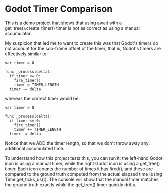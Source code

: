 # Godot Timer Comparison

This is a demo project that shows that using await with a get_tree().create_timer() timer is not as correct as using a manual accumulator.

My suspicion that led me to want to create this was that Godot's timers do not account for the sub-frame offset of the timer, that is, Godot's timers are effectively similar to:

```
var timer = 0

func _process(delta):
  if timer <= 0:
    fire_timer()
    timer = TIMER_LENGTH
  timer -= delta
```

whereas the correct timer would be:

```
var timer = 0

func _process(delta):
  if timer <= 0:
    fire_timer()
    timer += TIMER_LENGTH
  timer -= delta
```

Notice that we ADD the timer length, so that we don't throw away any additional accumulated time.

To understand how this project tests this, you can run it: the left-hand Godot icon is using a manual timer, while the right Godot icon is using a get_tree() timer. Each icon counts the number of times it has fired(), and these are compared to
the ground truth computed from the actual elapsed time (using Time.get_ticks_us()). The console will show that the manual timer matches the ground truth exactly while the get_tree() timer quickly drifts.
